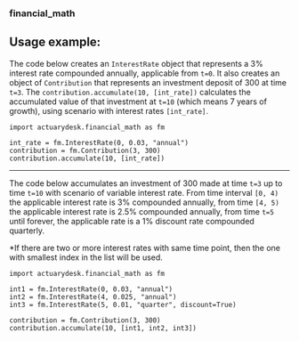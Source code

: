 ### financial_math

## Usage example:

The code below creates an `InterestRate` object that represents a 3% interest rate compounded annually, applicable from `t=0`. 
It also creates an object of `Contribution` that represents an investment deposit of 300 at time `t=3`. The `contribution.accumulate(10, [int_rate])` calculates the accumulated value of that investment at `t=10` (which means 7 years of growth), using scenario with interest rates `[int_rate]`.

```
import actuarydesk.financial_math as fm

int_rate = fm.InterestRate(0, 0.03, "annual")
contribution = fm.Contribution(3, 300)
contribution.accumulate(10, [int_rate])
```

---

The code below accumulates an investment of 300 made at time `t=3` up to time `t=10` with scenario of variable interest rate.
From time interval `[0, 4)` the applicable interest rate is 3% compounded annually, from time `[4, 5)` the applicable interest rate is 
2.5% compounded annually, from time `t=5` until forever, the applicable rate is a 1% discount rate compounded quarterly.

*If there are two or more interest rates with same time point, then the one with smallest index in the list will be used.

```
import actuarydesk.financial_math as fm

int1 = fm.InterestRate(0, 0.03, "annual")
int2 = fm.InterestRate(4, 0.025, "annual")
int3 = fm.InterestRate(5, 0.01, "quarter", discount=True)

contribution = fm.Contribution(3, 300)
contribution.accumulate(10, [int1, int2, int3])
```





